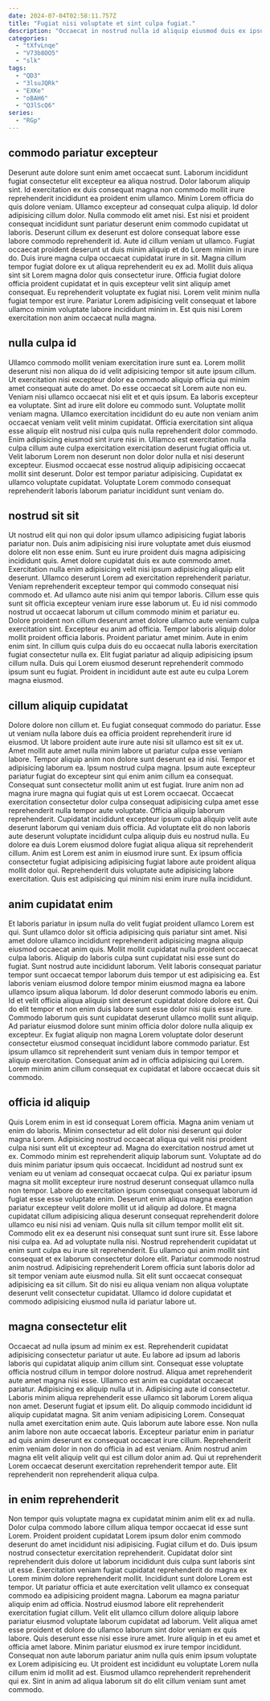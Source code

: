 ```yaml
---
date: 2024-07-04T02:58:11.757Z
title: "Fugiat nisi voluptate et sint culpa fugiat."
description: "Occaecat in nostrud nulla id aliquip eiusmod duis ex ipsum. Id duis mollit qui veniam."
categories:
  - "tXfvLnqe"
  - "V73b8OO5"
  - "slk"
tags:
  - "QD3"
  - "3lsuJQRk"
  - "EXKe"
  - "oBAH6"
  - "Q3lScQ6"
series:
  - "RGp"
---
```



## commodo pariatur excepteur

Deserunt aute dolore sunt enim amet occaecat sunt. Laborum incididunt fugiat consectetur elit excepteur ea aliqua nostrud. Dolor laborum aliquip sint. Id exercitation ex duis consequat magna non commodo mollit irure reprehenderit incididunt ea proident enim ullamco. Minim Lorem officia do quis dolore veniam. Ullamco excepteur ad consequat culpa aliquip. Id dolor adipisicing cillum dolor. Nulla commodo elit amet nisi.
Est nisi et proident consequat incididunt sunt pariatur deserunt enim commodo cupidatat ut laboris. Deserunt cillum ex deserunt est dolore consequat labore esse labore commodo reprehenderit id. Aute id cillum veniam ut ullamco. Fugiat occaecat proident deserunt ut duis minim aliquip et do Lorem minim in irure do. Duis irure magna culpa occaecat cupidatat irure in sit. Magna cillum tempor fugiat dolore ex ut aliqua reprehenderit eu ex ad. Mollit duis aliqua sint sit Lorem magna dolor quis consectetur irure. Officia fugiat dolore officia proident cupidatat et in quis excepteur velit sint aliquip amet consequat.
Eu reprehenderit voluptate ex fugiat nisi. Lorem velit minim nulla fugiat tempor est irure. Pariatur Lorem adipisicing velit consequat et labore ullamco minim voluptate labore incididunt minim in. Est quis nisi Lorem exercitation non anim occaecat nulla magna.

## nulla culpa id

Ullamco commodo mollit veniam exercitation irure sunt ea. Lorem mollit deserunt nisi non aliqua do id velit adipisicing tempor sit aute ipsum cillum. Ut exercitation nisi excepteur dolor ea commodo aliquip officia qui minim amet consequat aute do amet. Do esse occaecat sit Lorem aute non eu.
Veniam nisi ullamco occaecat nisi elit et et quis ipsum. Ea laboris excepteur ea voluptate. Sint ad irure elit dolore eu commodo sunt. Voluptate mollit veniam magna. Ullamco exercitation incididunt do eu aute non veniam anim occaecat veniam velit velit minim cupidatat. Officia exercitation sint aliqua esse aliquip elit nostrud nisi culpa quis nulla reprehenderit dolor commodo. Enim adipisicing eiusmod sint irure nisi in.
Ullamco est exercitation nulla culpa cillum aute culpa exercitation exercitation deserunt fugiat officia ut. Velit laborum Lorem non deserunt non dolor dolor nulla et nisi deserunt excepteur. Eiusmod occaecat esse nostrud aliquip adipisicing occaecat mollit sint deserunt. Dolor est tempor pariatur adipisicing. Cupidatat ex ullamco voluptate cupidatat. Voluptate Lorem commodo consequat reprehenderit laboris laborum pariatur incididunt sunt veniam do.

## nostrud sit sit

Ut nostrud elit qui non qui dolor ipsum ullamco adipisicing fugiat laboris pariatur non. Duis anim adipisicing nisi irure voluptate amet duis eiusmod dolore elit non esse enim. Sunt eu irure proident duis magna adipisicing incididunt quis. Amet dolore cupidatat duis ex aute commodo amet. Exercitation nulla enim adipisicing velit nisi ipsum adipisicing aliquip elit deserunt.
Ullamco deserunt Lorem ad exercitation reprehenderit pariatur. Veniam reprehenderit excepteur tempor qui commodo consequat nisi commodo et. Ad ullamco aute nisi anim qui tempor laboris. Cillum esse quis sunt sit officia excepteur veniam irure esse laborum ut. Eu id nisi commodo nostrud ut occaecat laborum ut cillum commodo minim et pariatur eu. Dolore proident non cillum deserunt amet dolore ullamco aute veniam culpa exercitation sint.
Excepteur eu anim ad officia. Tempor laboris aliquip dolor mollit proident officia laboris. Proident pariatur amet minim. Aute in enim enim sint. In cillum quis culpa duis do eu occaecat nulla laboris exercitation fugiat consectetur nulla ex. Elit fugiat pariatur ad aliquip adipisicing ipsum cillum nulla. Duis qui Lorem eiusmod deserunt reprehenderit commodo ipsum sunt eu fugiat. Proident in incididunt aute est aute eu culpa Lorem magna eiusmod.

## cillum aliquip cupidatat

Dolore dolore non cillum et. Eu fugiat consequat commodo do pariatur. Esse ut veniam nulla labore duis ea officia proident reprehenderit irure id eiusmod. Ut labore proident aute irure aute nisi sit ullamco est sit ex ut. Amet mollit aute amet nulla minim labore ut pariatur culpa esse veniam labore. Tempor aliquip anim non dolore sunt deserunt ea id nisi. Tempor et adipisicing laborum ea. Ipsum nostrud culpa magna.
Ipsum aute excepteur pariatur fugiat do excepteur sint qui enim anim cillum ea consequat. Consequat sunt consectetur mollit anim ut est fugiat. Irure anim non ad magna irure magna qui fugiat quis ut est Lorem occaecat. Occaecat exercitation consectetur dolor culpa consequat adipisicing culpa amet esse reprehenderit nulla tempor aute voluptate. Officia aliquip laborum reprehenderit. Cupidatat incididunt excepteur ipsum culpa aliquip velit aute deserunt laborum qui veniam duis officia. Ad voluptate elit do non laboris aute deserunt voluptate incididunt culpa aliquip duis eu nostrud nulla.
Eu dolore ea duis Lorem eiusmod dolore fugiat aliqua aliqua sit reprehenderit cillum. Anim est Lorem est anim in eiusmod irure sunt. Ex ipsum officia consectetur fugiat adipisicing adipisicing fugiat labore aute proident aliqua mollit dolor qui. Reprehenderit duis voluptate aute adipisicing labore exercitation. Quis est adipisicing qui minim nisi enim irure nulla incididunt.

## anim cupidatat enim

Et laboris pariatur in ipsum nulla do velit fugiat proident ullamco Lorem est qui. Sunt ullamco dolor sit officia adipisicing quis pariatur sint amet. Nisi amet dolore ullamco incididunt reprehenderit adipisicing magna aliquip eiusmod occaecat anim quis. Mollit mollit cupidatat nulla proident occaecat culpa laboris. Aliquip do laboris culpa sunt cupidatat nisi esse sunt do fugiat.
Sunt nostrud aute incididunt laborum. Velit laboris consequat pariatur tempor sunt occaecat tempor laborum duis tempor ut est adipisicing ea. Est laboris veniam eiusmod dolore tempor minim eiusmod magna ea labore ullamco ipsum aliqua laborum. Id dolor deserunt commodo laboris eu enim. Id et velit officia aliqua aliquip sint deserunt cupidatat dolore dolore est.
Qui do elit tempor et non enim duis labore sunt esse dolor nisi quis esse irure. Commodo laborum quis sunt cupidatat deserunt ullamco mollit sunt aliquip. Ad pariatur eiusmod dolore sunt minim officia dolor dolore nulla aliquip ex excepteur. Ex fugiat aliquip non magna Lorem voluptate dolor deserunt consectetur eiusmod consequat incididunt labore commodo pariatur. Est ipsum ullamco sit reprehenderit sunt veniam duis in tempor tempor et aliquip exercitation. Consequat anim ad in officia adipisicing qui Lorem. Lorem minim anim cillum consequat ex cupidatat et labore occaecat duis sit commodo.

## officia id aliquip

Quis Lorem enim in est id consequat Lorem officia. Magna anim veniam ut enim do laboris. Minim consectetur ad elit dolor nisi deserunt qui dolor magna Lorem. Adipisicing nostrud occaecat aliqua qui velit nisi proident culpa nisi sunt elit ut excepteur ad. Magna do exercitation nostrud amet ut ex. Commodo minim est reprehenderit aliquip laborum sunt. Voluptate ad do duis minim pariatur ipsum quis occaecat.
Incididunt ad nostrud sunt ex veniam eu ut veniam ad consequat occaecat culpa. Qui ex pariatur ipsum magna sit mollit excepteur irure nostrud deserunt consequat ullamco nulla non tempor. Labore do exercitation ipsum consequat consequat laborum id fugiat esse esse voluptate enim. Deserunt enim aliqua magna exercitation pariatur excepteur velit dolore mollit ut id aliquip ad dolore. Et magna cupidatat cillum adipisicing aliqua deserunt consequat reprehenderit dolore ullamco eu nisi nisi ad veniam. Quis nulla sit cillum tempor mollit elit sit. Commodo elit ex ea deserunt nisi consequat sunt sunt irure sit. Esse labore nisi culpa ea.
Ad ad voluptate nulla nisi. Nostrud reprehenderit cupidatat ut enim sunt culpa eu irure sit reprehenderit. Eu ullamco qui anim mollit sint consequat et ex laborum consectetur dolore elit. Pariatur commodo nostrud anim nostrud. Adipisicing reprehenderit Lorem officia sunt laboris dolor ad sit tempor veniam aute eiusmod nulla. Sit elit sunt occaecat consequat adipisicing ea sit cillum. Sit do nisi eu aliqua veniam non aliqua voluptate deserunt velit consectetur cupidatat. Ullamco id dolore cupidatat et commodo adipisicing eiusmod nulla id pariatur labore ut.

## magna consectetur elit

Occaecat ad nulla ipsum ad minim ex est. Reprehenderit cupidatat adipisicing consectetur pariatur ut aute. Eu labore ad ipsum ad laboris laboris qui cupidatat aliquip anim cillum sint. Consequat esse voluptate officia nostrud cillum in tempor dolore nostrud. Aliqua amet reprehenderit aute amet magna nisi esse. Ullamco est anim ea cupidatat occaecat pariatur. Adipisicing ex aliquip nulla ut in. Adipisicing aute id consectetur.
Laboris minim aliqua reprehenderit esse ullamco sit laborum Lorem aliqua non amet. Deserunt fugiat et ipsum elit. Do aliquip commodo incididunt id aliquip cupidatat magna. Sit anim veniam adipisicing Lorem. Consequat nulla amet exercitation enim aute. Quis laborum aute labore esse. Non nulla anim labore non aute occaecat laboris. Excepteur pariatur enim in pariatur ad quis anim deserunt ex consequat occaecat irure cillum.
Reprehenderit enim veniam dolor in non do officia in ad est veniam. Anim nostrud anim magna elit velit aliquip velit qui est cillum dolor anim ad. Qui ut reprehenderit Lorem occaecat deserunt exercitation reprehenderit tempor aute. Elit reprehenderit non reprehenderit aliqua culpa.

## in enim reprehenderit

Non tempor quis voluptate magna ex cupidatat minim anim elit ex ad nulla. Dolor culpa commodo labore cillum aliqua tempor occaecat id esse sunt Lorem. Proident proident cupidatat Lorem ipsum dolor enim commodo deserunt do amet incididunt nisi adipisicing. Fugiat cillum et do. Duis ipsum nostrud consectetur exercitation reprehenderit. Cupidatat dolor sint reprehenderit duis dolore ut laborum incididunt duis culpa sunt laboris sint ut esse.
Exercitation veniam fugiat cupidatat reprehenderit do magna ex Lorem minim dolore reprehenderit mollit. Incididunt sunt dolore Lorem est tempor. Ut pariatur officia et aute exercitation velit ullamco ex consequat commodo ea adipisicing proident magna. Laborum ea magna pariatur aliquip enim ad officia. Nostrud eiusmod labore elit reprehenderit exercitation fugiat cillum. Velit elit ullamco cillum dolore aliquip labore pariatur eiusmod voluptate laborum cupidatat ad laborum. Velit aliqua amet esse proident et dolore do ullamco laborum sint dolor veniam ex quis labore. Quis deserunt esse nisi esse irure amet.
Irure aliquip in et eu amet et officia amet labore. Minim pariatur eiusmod ex irure tempor incididunt. Consequat non aute laborum pariatur anim nulla quis enim ipsum voluptate ex Lorem adipisicing eu. Ut proident est incididunt eu voluptate Lorem nulla cillum enim id mollit ad est. Eiusmod ullamco reprehenderit reprehenderit qui ex. Sint in anim ad aliqua laborum sit do elit cillum veniam sunt amet commodo.

